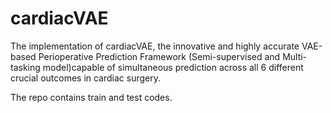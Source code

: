 # cardiacVAE

The implementation of cardiacVAE, the innovative and highly accurate VAE-based Perioperative Prediction Framework (Semi-supervised and Multi-tasking model)capable of simultaneous prediction across all 6 different crucial outcomes in cardiac surgery. 

The repo contains train and test codes.

